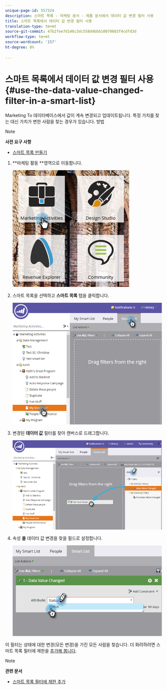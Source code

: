 ```yaml
---
unique-page-id: 557324
description: 스마트 목록 - 마케팅 문서 - 제품 문서에서 데이터 값 변경 필터 사용
title: 스마트 목록에서 데이터 값 변경 필터 사용
translation-type: tm+mt
source-git-commit: 47b2fee7d146c3dc558d4bbb10070683f4cdfd3d
workflow-type: tm+mt
source-wordcount: '157'
ht-degree: 0%

---
```



# 스마트 목록에서 데이터 값 변경 필터 사용 {#use-the-data-value-changed-filter-in-a-smart-list}

Marketing To 데이터베이스에서 값이 계속 변경되고 업데이트됩니다. 특정 가치를 찾는 대신 가치가 변한 사람을 찾는 경우가 있습니다. 방법

>[!NOTE]
>
>**사전 요구 사항**
>
>* [스마트 목록 만들기](../../../../product-docs/core-marketo-concepts/smart-lists-and-static-lists/creating-a-smart-list/create-a-smart-list.md)

>



1. **마케팅 활동 **영역으로 이동합니다.

   ![](assets/ma.png)

1. 스마트 목록을 선택하고 **스마트 목록** 탭을 클릭합니다.

   ![](assets/two-1.png)

1. 변경된 **데이터 값** 필터를 찾아 캔버스로 드래그합니다.

   ![](assets/three-1.png)

1. 속성 **을** 데이터 값 변경을 찾을 필드로 설정합니다.

   ![](assets/four.png)

이 필터는 상태에 대한 변경(모든 변경)을 가진 모든 사람을 찾습니다. 더 화려하려면 스마트 목록 필터에 제한을 [추가해 봅니다](add-a-constraint-to-a-smart-list-filter.md).

>[!NOTE]
>
>**관련 문서**
>
>* [스마트 목록 필터에 제한 추가](add-a-constraint-to-a-smart-list-filter.md)

>



